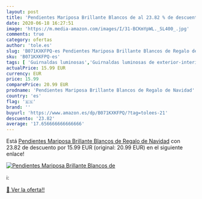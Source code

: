 ```yaml
---
layout: post
title: 'Pendientes Mariposa Brillante Blancos de al 23.82 % de descuento'
date: 2020-06-18 16:27:51
image: 'https://m.media-amazon.com/images/I/31-BCKmYpWL._SL400_.jpg'
comments: true
category: ofertas
author: 'tole.es'
slug: 'B071KXKFPQ-es Pendientes Mariposa Brillante Blancos de Regalo de Navidad'
sku: 'B071KXKFPQ-es'
tags: [ 'Guirnaldas luminosas','Guirnaldas luminosas de exterior-interior','Iluminación','navidad', ]
actualPrice: 15.99 EUR
currency: EUR
price: 15.99
comparePrice: 20.99 EUR
prodname: 'Pendientes Mariposa Brillante Blancos de Regalo de Navidad'
country: 'es'
flag: '🇪🇸'
brand: ''
buyurl: 'https://www.amazon.es/dp/B071KXKFPQ/?tag=tolees-21'
descuento: '23.82'
average: '17.656666666666666'
---
```


Está [Pendientes Mariposa Brillante Blancos de Regalo de Navidad](https://www.amazon.es/dp/B071KXKFPQ/?tag=tolees-21) con 23.82 de descuento por 15.99 EUR (original: 20.99 EUR) en el siguiente enlace!

[![Pendientes Mariposa Brillante Blancos de](https://m.media-amazon.com/images/I/31-BCKmYpWL._SL400_.jpg)](https://www.amazon.es/dp/B071KXKFPQ/?tag=tolees-21)

ℹ️:


[🛒 Ver la oferta!!](https://www.amazon.es/dp/B071KXKFPQ/?tag=tolees-21)
